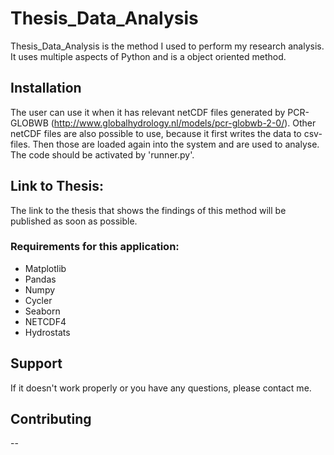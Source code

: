 # Thesis_Data_Analysis
Thesis_Data_Analysis is the method I used to perform my research analysis.
It uses multiple aspects of Python and is a object oriented method.

## Installation
The user can use it when it has relevant netCDF files generated by PCR-GLOBWB (http://www.globalhydrology.nl/models/pcr-globwb-2-0/).
Other netCDF files are also possible to use, because it first writes the data to csv-files. 
  Then those are loaded again into the system and are used to analyse.
The code should be activated by 'runner.py'.

## Link to Thesis:
The link to the thesis that shows the findings of this method will be published as soon as possible.

### Requirements for this application:
- Matplotlib
- Pandas
- Numpy
- Cycler
- Seaborn
- NETCDF4
- Hydrostats

## Support 
If it doesn't work properly or you have any questions, please contact me.

## Contributing 
--


